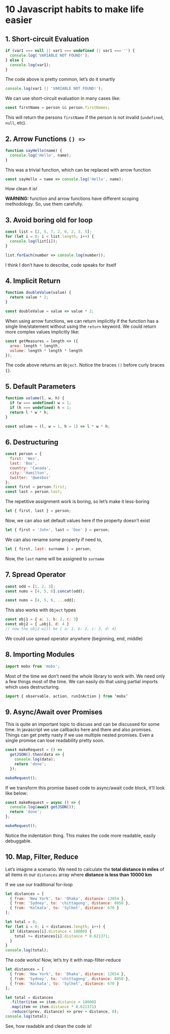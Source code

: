 # 10 Javascript habits to make life easier

## 1. Short-circuit Evaluation

```js
if (var1 === null || var1 === undefined || var1 === '') {
  console.log('VARIABLE NOT FOUND!');
} else {
  console.log(var1);
}
```

The code above is pretty common, let’s do it smartly

```js
console.log(var1 || 'VARIABLE NOT FOUND!');
```

We can use short-circuit evaluation in many cases like:

```js
const firstName = person && person.firstNames;
```

This will return the persons `firstName` if the person is not invalid (`undefined`, `null`, etc).

## 2. Arrow Functions `() =>`

```js
function sayHello(name) {
  console.log('Hello', name);
}
```

This was a trivial function, which can be replaced with arrow function

```js
const sayHello = name => console.log('Hello', name);
```

How clean it is!

**WARNING:** function and arrow functions have different scoping methodology. So, use them carefully.

## 3. Avoid boring old for loop

```js
const list = [2, 5, 7, 2, 6, 2, 3, 5];
for (let i = 0; i < list.length; i++) {
  console.log(list[i]);
}
```

```js
list.forEach(number => console.log(number));
```

I think I don’t have to describe, code speaks for itself

## 4. Implicit Return

```js
function doubleValue(value) {
  return value * 2;
}
```

```js
const doubleValue = value => value * 2;
```

When using arrow functions, we can return implicitly if the function has a single line/statement without using the `return` keyword. We could return more complex values implicitly like:

```js
const getMeasures = length => ({
  area: length * length,
  volume: length * length * length
});
```

The code above returns an `Object`. Notice the braces `()` before curly braces `{}`.

## 5. Default Parameters

```js
function volume(l, w, h) {
  if (w === undefined) w = 1;
  if (h === undefined) h = 1;
  return l * w * h;
}
```

```js
const volume = (l, w = 1, h = 1) => l * w * h;
```

## 6. Destructuring

```js
const person = {
  first: 'Wes',
  last: 'Bos',
  country: 'Canada',
  city: 'Hamilton',
  twitter: '@wesbos'
};
const first = person.first;
const last = person.last;
```

The repetitive assignment work is boring, so let’s make it less-boring

```js
let { first, last } = person;
```

Now, we can also set default values here if the property doesn’t exist

```js
let { first = 'John', last = 'Doe' } = person;
```

We can also rename some property if need to,

```js
let { first, last: surname } = person;
```

Now, the `last` name will be assigned to `surname`

## 7. Spread Operator

```js
const odd = [1, 2, 3];
const nums = [4, 5, 6].concat(odd);
```

```js
const nums = [4, 5, 6, ...odd];
```

This also works with `Object` types

```js
const obj1 = { a: 1, b: 2, c: 3}
const obj2 = { …obj1, d: 4 }
// now the obj2 will be { a: 1, b: 2, c: 3, d: 4}
```

We could use spread operator anywhere (beginning, end, middle)

## 8. Importing Modules

```js
import mobx from 'mobx';
```

Most of the time we don’t need the whole library to work with. We need only a few things most of the time. We can easily do that using partial imports which uses destructuring.

```js
import { observable, action, runInAction } from ‘mobx’
```

## 9. Async/Await over Promises

This is quite an important topic to discuss and can be discussed for some time. In javascript we use callbacks here and there and also promises. Things can get pretty nasty if we use multiple nested promises. Even a single promise can lose readability pretty soon.

```js
const makeRequest = () =>
  getJSON().then(data => {
    console.log(data);
    return 'done';
  });

makeRequest();
```

If we transform this promise based code to async/await code block, it’ll look like below:

```js
const makeRequest = async () => {
  console.log(await getJSON());
  return 'done';
};

makeRequest();
```

Notice the indentation thing. This makes the code more readable, easily debuggable.

## 10. Map, Filter, Reduce

Let’s imagine a scenario. We need to calculate the **total distance in miles** of all items in our `distances` array where **distance is less than 10000 km**

If we use our traditional for-loop

```js
let distances = [
  { from: 'New York', to: 'Dhaka', distance: 12654 },
  { from: 'Sydney', to: 'chittagong', distance: 8858 },
  { from: 'Kolkata', to: 'Sylhet', distance: 670 }
];

let total = 0;
for (let i = 0; i < distances.length; i++) {
  if (distances[i].distance < 10000) {
    total += distances[i].distance * 0.621371;
  }
}
console.log(total);
```

The code works! Now, let’s try it with map-filter-reduce

```js
let distances = [
  { from: 'New York', to: 'Dhaka', distance: 12654 },
  { from: 'Sydney', to: 'chittagong', distance: 8858 },
  { from: 'Kolkata', to: 'Sylhet', distance: 670 }
];

let total = distances
  .filter(item => item.distance < 10000)
  .map(item => item.distance * 0.621371)
  .reduce((prev, distance) => prev + distance, 0);
console.log(total);
```

See, how readable and clean the code is!
